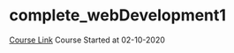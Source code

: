 # complete_webDevelopment1

[Course Link](https://www.udemy.com/course/web-development-masterclass-complete-certificate-course)
Course Started at 02-10-2020
